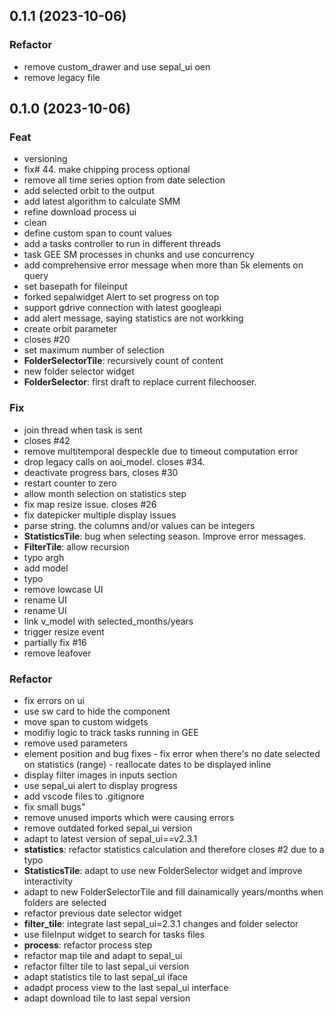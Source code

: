 ## 0.1.1 (2023-10-06)

### Refactor

- remove custom_drawer and use sepal_ui oen
- remove legacy file

## 0.1.0 (2023-10-06)

### Feat

- versioning
- fix# 44. make chipping process optional
- remove all time series option from date selection
- add selected orbit to the output
- add latest algorithm to calculate SMM
- refine download process ui
- clean
- define custom span to count values
- add a tasks controller to run in different threads
- task GEE SM processes in chunks and use concurrency
- add comprehensive error message when more than 5k elements on query
- set basepath for fileinput
- forked sepalwidget Alert to set progress on top
- support gdrive connection with latest googleapi
- add alert message, saying statistics are not workking
- create orbit parameter
- closes #20
- set maximum number of selection
- **FolderSelectorTile**: recursively count of content
- new folder selector widget
- **FolderSelector**: first draft to replace current filechooser.

### Fix

- join thread when task is sent
- closes #42
- remove multitemporal despeckle due to timeout computation error
- drop legacy calls on aoi_model. closes #34.
- deactivate progress bars, closes #30
- restart counter to zero
- allow month selection on statistics step
- fix map resize issue. closes #26
- fix datepicker multiple display issues
- parse string. the columns and/or values can be integers
- **StatisticsTile**: bug when selecting season. Improve error messages.
- **FilterTile**: allow recursion
- typo argh
- add model
- typo
- remove lowcase UI
- rename UI
- rename UI
- link v_model with selected_months/years
- trigger resize event
- partially fix #16
- remove leafover

### Refactor

- fix errors on ui
- use sw card to hide the component
- move span to custom widgets
- modifiy logic to track tasks running in GEE
- remove used parameters
- element position and bug fixes - fix error when there's no date selected on statistics (range) - reallocate dates to be displayed inline
- display filter images in inputs section
- use sepal_ui alert to display progress
- add vscode files to .gitignore
- fix small bugs"
- remove unused imports which were causing errors
- remove outdated forked sepal_ui version
- adapt to latest version of sepal_ui==v2.3.1
- **statistics**:  refactor statistics calculation and therefore closes #2 due to a typo
- **StatisticsTile**: adapt to use new FolderSelector widget and improve interactivity
- adapt to new FolderSelectorTile and fill dainamically years/months when folders are selected
- refactor previous date selector widget
- **filter_tile**: integrate last sepal_ui=2.3.1 changes and folder selector
- use fileInput widget to search for tasks files
- **process**: refactor process step
- refactor map tile and adapt to sepal_ui
- refactor filter tile to last sepal_ui version
- adapt statistics tile to last sepal_ui iface
- adadpt process view to the last sepal_ui interface
- adapt download tile to last sepal version
